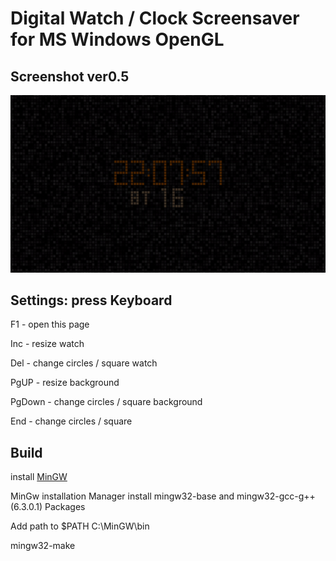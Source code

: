 
# Digital Watch / Clock Screensaver for MS Windows OpenGL


## Screenshot ver0.5

![screensot1](screenshot_ver0.5.gif  "Screenshot ver0.5")


## Settings: press Keyboard

F1 - open this page

Inc - resize watch

Del - change circles / square watch

PgUP - resize background

PgDown - change circles / square background

End - change circles / square


## Build
install [MinGW](https://sourceforge.net/projects/mingw/)

MinGw installation Manager install mingw32-base and mingw32-gcc-g++ (6.3.0.1) Packages

Add path to $PATH C:\MinGW\bin

mingw32-make
